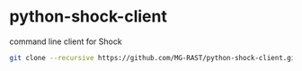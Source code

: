 # python-shock-client
command line client for Shock
```bash
git clone --recursive https://github.com/MG-RAST/python-shock-client.git
```
